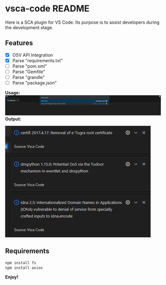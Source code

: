 # vsca-code README

Here is a SCA plugin for VS Code. Its purpose is to assist developers during the development stage.

## Features

- [x] OSV API Integration
- [x] Parse "requirements.txt"
- [ ] Parse "pom.xml"
- [ ] Parse "Gemfile"
- [ ] Parse "grandle"
- [ ] Parse "package.json"

**Usage:**
![Command](./assets/command.jpg "Command")
**Output:**

![Output](./assets/output.jpg "Output")

## Requirements

```
npm install fs
npm install axios
```


**Enjoy!**
